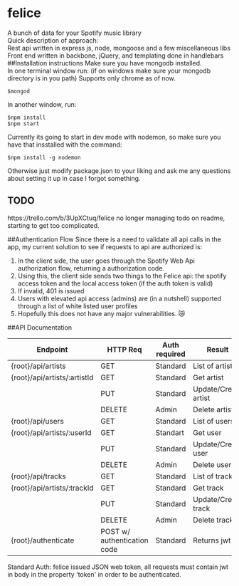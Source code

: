 # felice
A bunch of data for your Spotify music library <br>
Quick description of approach: <br>
Rest api written in express js, node, mongoose and a few miscellaneous libs <br>
Front end written in backbone, jQuery, and templating done in handlebars
##Installation instructions
Make sure you have mongodb installed. <br>
In one terminal window run: (if on windows make sure your mongodb directory is in you path)
Supports only chrome as of now.

```
$mongod
```
In another window, run:
```
$npm install
$npm start
```
Currently its going to start in dev mode with nodemon, so make sure you have that insstalled with the command:
```
$npm install -g nodemon
```
Otherwise just modify package.json to your liking and ask me any questions about setting it up in case I forgot something. <br>
<h2>TODO</h2>
https://trello.com/b/3UpXCtuq/felice
no longer managing todo on readme, starting to get too complicated.

##Authentication Flow
Since there is a need to validate all api calls in the app, my current solution to see if requests to api are authorized is:<br>
1. In the client side, the user goes through the Spotify Web Api authorization flow, returning a authorization code. <br>
2. Using this, the client side sends two things to the Felice api: the spotify access token and the local access token (if the  auth token is valid)<br>
4. If invalid, 401 is issued <br>
5. Users with elevated api access (admins) are (in a nutshell) supported through a list of white listed user profiles <br>
6. Hopefully this does not have any major vulnerabilities. :crying_cat_face:

##API Documentation

| Endpoint  | HTTP Req  | Auth required  | Result  |
|---|---|---|---|
|{root}/api/artists   |GET   |Standard   |List of artists   |
|{root}/api/artists/:artistId   |GET   |Standard   |Get artist    |
|   |PUT   |Standard   |Update/Create artist   |
|   |DELETE   |Admin   |Delete artist   |
|{root}/api/users   |GET   |Standard   |List of users   |
|{root}/api/artists/:userId   |GET   |Standart   |Get user    |
|   |PUT   |Standard   |Update/Create user   |
|   |DELETE   |Admin   |Delete user   |
|{root}/api/tracks   |GET   |Standard   |List of tracks   |
|{root}/api/artists/:trackId   |GET   |Standard   |Get track    |
|   |PUT   |Standard   |Update/Create track   |
|   |DELETE   |Admin   |Delete track   |
|{root}/authenticate   |POST w/ authentication code   |Standard   |Returns jwt  |

Standard Auth: felice issued JSON web token, all requests must contain jwt in body in the property 'token' in order to be authenticated.
